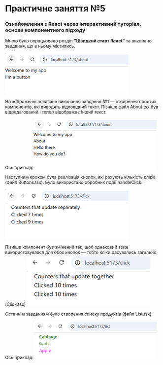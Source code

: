 <h1>Практичне заняття №5</h1>
<h3>Ознайомлення з React через інтерактивний туторіал, основи компонентного підходу</h3>
<p>Мною було опрацьовано розділ <strong>"Швидкий старт React"</strong> та виконано завдання, що в ньому містились.</p>
<p><img src="img/img1.png" alt="Завдання 1" width="400"/></p>
<p>На зображенні показано виконання завдання №1 — створення простих компонентів, які виводять відповідний текст. 
Пізніше файл About.tsx був відредагований і тепер відображає інший текст.</p>
<p>Ось приклад:<img src="img/img2.png" alt="About компонент" width="400"/></p>
<p>Наступним кроком була реалізація кнопок, які рахують кількість кліків (файл Buttons.tsx). 
Було використано обробник події handleClick:</p>
<p><img src="img/img3.png" alt="Click компонент" width="400"/></p>
<p>Пізніше компонент був змінений так, щоб однаковий state використовувався для обох кнопок — тобто кліки рахувались загально. (Click.tsx)
<img src="img/img4.png" alt="List компонент" width="400"/></p>
<p>Останнім завданням було створення списку продуктів (файл List.tsx).</p>
<p>Ось приклад:<img src="img/img5.png" alt="List компонент" width="400"/>
</p>
